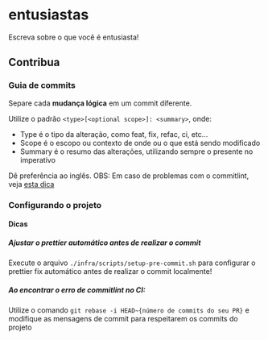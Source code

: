 # entusiastas

Escreva sobre o que você é entusiasta!

## Contribua

### Guia de commits

Separe cada **mudança lógica** em um commit diferente.

Utilize o padrão `<type>[<optional scope>]: <summary>`, onde:

- Type é o tipo da alteração, como feat, fix, refac, ci, etc...
- Scope é o escopo ou contexto de onde ou o que está sendo modificado
- Summary é o resumo das alterações, utilizando sempre o presente no imperativo

Dê preferência ao inglês.
OBS: Em caso de problemas com o commitlint, veja [esta dica](https://github.com/ItanuRomero/entusiastas/README.md#ao-encontrar-o-erro-de-commitlint-no-ci)

### Configurando o projeto

#### Dicas

##### Ajustar o prettier automático antes de realizar o commit

Execute o arquivo `./infra/scripts/setup-pre-commit.sh` para configurar o prettier fix automático antes de realizar o commit localmente!

##### Ao encontrar o erro de commitlint no CI:

Utilize o comando `git rebase -i HEAD~{número de commits do seu PR}` e modifique as mensagens de commit para respeitarem os commits do projeto
